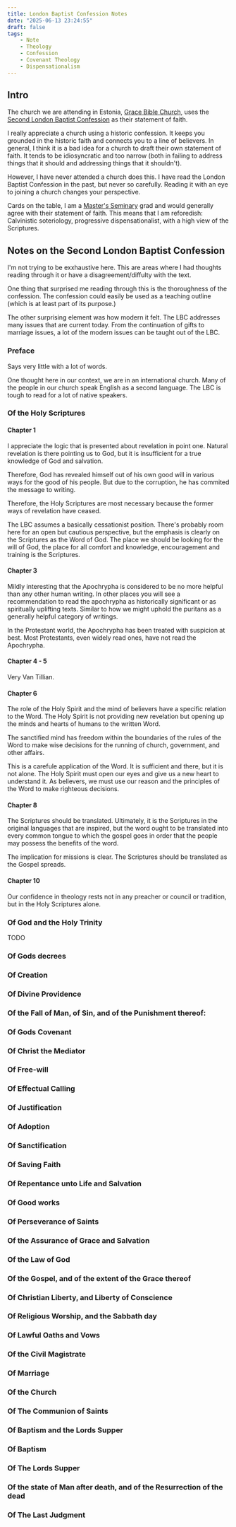 ```yaml
---
title: London Baptist Confession Notes
date: "2025-06-13 23:24:55"
draft: false
tags:
    - Note
    - Theology
    - Confession
    - Covenant Theology
    - Dispensationalism
---
```


## Intro

The church we are attending in Estonia, [Grace Bible Church](https://www.gracebiblechurch.ee), uses the [Second London Baptist Confession](https://the1689.org) as their statement of faith. 

I really appreciate a church using a historic confession. It keeps you grounded in the historic faith and connects you to a line of believers. In general, I think it is a bad idea for a church to draft their own statement of faith. It tends to be idiosyncratic and too narrow (both in failing to address things that it should and addressing things that it shouldn't).

However, I have never attended a church does this. I have read the London Baptist Confession in the past, but never so carefully. Reading it with an eye to joining a church changes your perspective.

Cards on the table, I am a [Master's Seminary](https://tms.edu) grad and would generally agree with their statement of faith. This means that I am reforedish: Calvinistic soteriology, progressive dispensationalist, with a high view of the Scriptures.

## Notes on the Second London Baptist Confession

I'm not trying to be exxhaustive here. This are areas where I had thoughts reading through it or have a disagreement/diffulty with the text.

One thing that surprised me reading through this is the thoroughness of the confession. The confession could easily be used as a teaching outline (which is at least part of its purpose.)

The other surprising element was how modern it felt. The LBC addresses many issues that are current today. From the continuation of gifts to marriage issues, a lot of the modern issues can be taught out of the LBC.

### Preface

Says very little with a lot of words.

One thought here in our context, we are in an international church. Many of the people in our church speak English as a second language. The LBC is tough to read for a lot of native speakers.

### Of the Holy Scriptures

#### Chapter 1

I appreciate the logic that is presented about revelation in point one. Natural revelation is there pointing us to God, but it is insufficient for a true knowledge of God and salvation.

Therefore, God has revealed himself out of his own good will in various ways for the good of his people. But due to the corruption, he has commited the message to writing.

Therefore, the Holy Scriptures are most necessary because the former ways of revelation have ceased.

The LBC assumes a basically cessationist position. There's probably room here for an open but cautious perspective, but the emphasis is clearly on the Scriptures as the Word of God. The place we should be looking for the will of God, the place for all comfort and knowledge, encouragement and training is the Scriptures.

#### Chapter 3

Mildly interesting that the Apochrypha is considered to be no more helpful than any other human writing. In other places you will see a recommendation to read the apochrypha as historically significant or as spiritually uplifting texts. Similar to how we might uphold the puritans as a generally helpful category of writings.

In the Protestant world, the Apochrypha has been treated with suspicion at best. Most Protestants, even widely read ones, have not read the Apochrypha.

#### Chapter 4 - 5

Very Van Tillian.

#### Chapter 6

The role of the Holy Spirit and the mind of believers have a specific relation to the Word. The Holy Spirit is not providing new revelation but opening up the minds and hearts of humans to the written Word. 

The sanctified mind has freedom within the boundaries of the rules of the Word to make wise decisions for the running of church, government, and other affairs.

This is a carefule application of the Word. It is sufficient and there, but it is not alone. The Holy Spirit must open our eyes and give us a new heart to understand it. As believers, we must use our reason and the principles of the Word to make righteous decisions.

#### Chapter 8

The Scriptures should be translated. Ultimately, it is the Scriptures in the original languages that are inspired, but the word ought to be translated into every common tongue to which the gospel goes in order that the people may possess the benefits of the word.

The implication for missions is clear. The Scriptures should be translated as the Gospel spreads.

#### Chapter 10

Our confidence in theology rests not in any preacher or council or tradition, but in the Holy Scriptures alone.

### Of God and the Holy Trinity

TODO

### Of Gods decrees
### Of Creation
### Of Divine Providence
### Of the Fall of Man, of Sin, and of the Punishment thereof:
### Of Gods Covenant
### Of Christ the Mediator
### Of Free-will
### Of Effectual Calling
### Of Justification
### Of Adoption
### Of Sanctification
### Of Saving Faith
### Of Repentance unto Life and Salvation
### Of Good works
### Of Perseverance of Saints
### Of the Assurance of Grace and Salvation
### Of the Law of God
### Of the Gospel, and of the extent of the Grace thereof
### Of Christian Liberty, and Liberty of Conscience
### Of Religious Worship, and the Sabbath day
### Of Lawful Oaths and Vows
### Of the Civil Magistrate
### Of Marriage
### Of the Church
### Of The Communion of Saints
### Of Baptism and the Lords Supper
### Of Baptism
### Of The Lords Supper
### Of the state of Man after death, and of the Resurrection of the dead
### Of The Last Judgment

